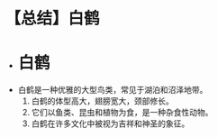 # 【总结】白鹤

-   # 白鹤
-   白鹤是一种优雅的大型鸟类，常见于湖泊和沼泽地带。
    1.  白鹤的体型高大，翅膀宽大，颈部修长。
    2.  它们以鱼类、昆虫和植物为食，是一种杂食性动物。
    3.  白鹤在许多文化中被视为吉祥和神圣的象征。